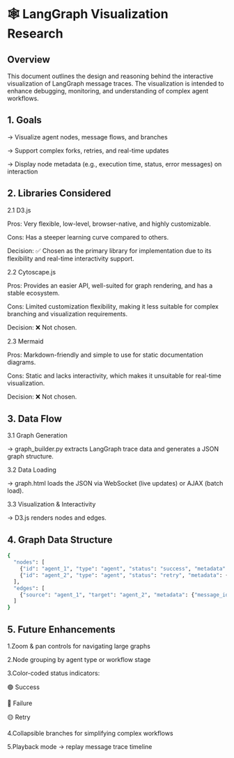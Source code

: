 # 🕸️ LangGraph Visualization Research
## Overview

This document outlines the design and reasoning behind the interactive visualization of LangGraph message traces. The visualization is intended to enhance debugging, monitoring, and understanding of complex agent workflows.

## 1. Goals

-> Visualize agent nodes, message flows, and branches

-> Support complex forks, retries, and real-time updates

-> Display node metadata (e.g., execution time, status, error messages) on interaction

## 2. Libraries Considered

2.1 D3.js

Pros: Very flexible, low-level, browser-native, and highly customizable.

Cons: Has a steeper learning curve compared to others.

Decision: ✅ Chosen as the primary library for implementation due to its flexibility and real-time interactivity support.

2.2 Cytoscape.js

Pros: Provides an easier API, well-suited for graph rendering, and has a stable ecosystem.

Cons: Limited customization flexibility, making it less suitable for complex branching and visualization requirements.

Decision: ❌ Not chosen.

2.3 Mermaid

Pros: Markdown-friendly and simple to use for static documentation diagrams.

Cons: Static and lacks interactivity, which makes it unsuitable for real-time visualization.

Decision: ❌ Not chosen.

## 3. Data Flow

3.1 Graph Generation

-> graph_builder.py extracts LangGraph trace data and generates a JSON graph structure.

3.2 Data Loading

-> graph.html loads the JSON via WebSocket (live updates) or AJAX (batch load).

3.3 Visualization & Interactivity

-> D3.js renders nodes and edges.

## 4. Graph Data Structure
```bash
{
  "nodes": [
    {"id": "agent_1", "type": "agent", "status": "success", "metadata": {"latency": 120}},
    {"id": "agent_2", "type": "agent", "status": "retry", "metadata": {"retries": 2}}
  ],
  "edges": [
    {"source": "agent_1", "target": "agent_2", "metadata": {"message_id": "m123"}}
  ]
}
```
## 5. Future Enhancements

1.Zoom & pan controls for navigating large graphs

2.Node grouping by agent type or workflow stage

3.Color-coded status indicators:

🟢 Success

🔴 Failure

🟡 Retry

4.Collapsible branches for simplifying complex workflows

5.Playback mode → replay message trace timeline
